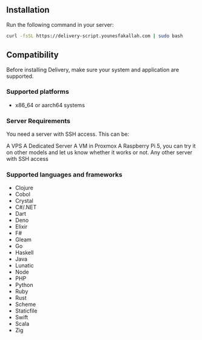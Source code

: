 ## Installation

Run the following command in your server:

```bash
curl -fsSL https://delivery-script.younesfakallah.com | sudo bash
```

## Compatibility

Before installing Delivery, make sure your system and application are supported.

### Supported platforms

- x86_64 or aarch64 systems

### Server Requirements

You need a server with SSH access. This can be:

A VPS
A Dedicated Server
A VM in Proxmox
A Raspberry Pi 5, you can try it on other models and let us know whether it works or not.
Any other server with SSH access

### Supported languages and frameworks

- Clojure
- Cobol
- Crystal
- C#/.NET
- Dart
- Deno
- Elixir
- F#
- Gleam
- Go
- Haskell
- Java
- Lunatic
- Node
- PHP
- Python
- Ruby
- Rust
- Scheme
- Staticfile
- Swift
- Scala
- Zig